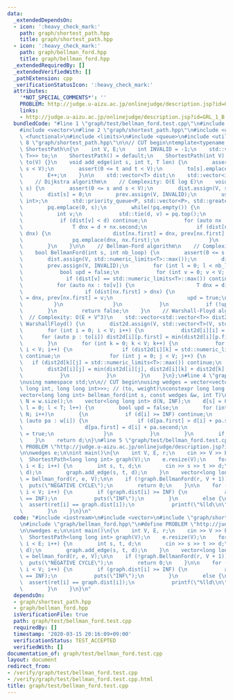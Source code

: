 ```yaml
---
data:
  _extendedDependsOn:
  - icon: ':heavy_check_mark:'
    path: graph/shortest_path.hpp
    title: graph/shortest_path.hpp
  - icon: ':heavy_check_mark:'
    path: graph/bellman_ford.hpp
    title: graph/bellman_ford.hpp
  _extendedRequiredBy: []
  _extendedVerifiedWith: []
  _pathExtension: cpp
  _verificationStatusIcon: ':heavy_check_mark:'
  attributes:
    '*NOT_SPECIAL_COMMENTS*': ''
    PROBLEM: http://judge.u-aizu.ac.jp/onlinejudge/description.jsp?id=GRL_1_B
    links:
    - http://judge.u-aizu.ac.jp/onlinejudge/description.jsp?id=GRL_1_B
  bundledCode: "#line 1 \"graph/test/bellman_ford.test.cpp\"\n#include <iostream>\n\
    #include <vector>\n#line 2 \"graph/shortest_path.hpp\"\n#include <cassert>\n#include\
    \ <functional>\n#include <limits>\n#include <queue>\n#include <utility>\n#line\
    \ 8 \"graph/shortest_path.hpp\"\n\n// CUT begin\ntemplate<typename T>\nstruct\
    \ ShortestPath\n{\n    int V, E;\n    int INVALID = -1;\n    std::vector<std::vector<std::pair<int,\
    \ T>>> to;\n    ShortestPath() = default;\n    ShortestPath(int V) : V(V), E(0),\
    \ to(V) {}\n    void add_edge(int s, int t, T len) {\n        assert(0 <= s and\
    \ s < V);\n        assert(0 <= t and t < V);\n        to[s].emplace_back(t, len);\n\
    \        E++;\n    }\n\n    std::vector<T> dist;\n    std::vector<int> prev;\n\
    \    // Dijkstra algorithm\n    // Complexity: O(E log E)\n    void Dijkstra(int\
    \ s) {\n        assert(0 <= s and s < V);\n        dist.assign(V, std::numeric_limits<T>::max());\n\
    \        dist[s] = 0;\n        prev.assign(V, INVALID);\n        using P = std::pair<T,\
    \ int>;\n        std::priority_queue<P, std::vector<P>, std::greater<P>> pq;\n\
    \        pq.emplace(0, s);\n        while(!pq.empty()) {\n            T d;\n \
    \           int v;\n            std::tie(d, v) = pq.top();\n            pq.pop();\n\
    \            if (dist[v] < d) continue;\n            for (auto nx : to[v]) {\n\
    \                T dnx = d + nx.second;\n                if (dist[nx.first] >\
    \ dnx) {\n                    dist[nx.first] = dnx, prev[nx.first] = v;\n    \
    \                pq.emplace(dnx, nx.first);\n                }\n            }\n\
    \        }\n    }\n\n    // Bellman-Ford algorithm\n    // Complexity: O(VE)\n\
    \    bool BellmanFord(int s, int nb_loop) {\n        assert(0 <= s and s < V);\n\
    \        dist.assign(V, std::numeric_limits<T>::max());\n        dist[s] = 0;\n\
    \        prev.assign(V, INVALID);\n        for (int l = 0; l < nb_loop; l++) {\n\
    \            bool upd = false;\n            for (int v = 0; v < V; v++) {\n  \
    \              if (dist[v] == std::numeric_limits<T>::max()) continue;\n     \
    \           for (auto nx : to[v]) {\n                    T dnx = dist[v] + nx.second;\n\
    \                    if (dist[nx.first] > dnx) {\n                        dist[nx.first]\
    \ = dnx, prev[nx.first] = v;\n                        upd = true;\n          \
    \          }\n                }\n            }\n            if (!upd) return true;\n\
    \        }\n        return false;\n    }\n    // Warshall-Floyd algorithm\n  \
    \  // Complexity: O(E + V^3)\n    std::vector<std::vector<T>> dist2d;\n    void\
    \ WarshallFloyd() {\n        dist2d.assign(V, std::vector<T>(V, std::numeric_limits<T>::max()));\n\
    \        for (int i = 0; i < V; i++) {\n            dist2d[i][i] = 0;\n      \
    \      for (auto p : to[i]) dist2d[i][p.first] = min(dist2d[i][p.first], p.second);\n\
    \        }\n        for (int k = 0; k < V; k++) {\n            for (int i = 0;\
    \ i < V; i++) {\n                if (dist2d[i][k] = std::numeric_limits<T>::max())\
    \ continue;\n                for (int j = 0; j < V; j++) {\n                 \
    \   if (dist2d[k][j] = std::numeric_limits<T>::max()) continue;\n            \
    \        dist2d[i][j] = min(dist2d[i][j], dist2d[i][k] + dist2d[k][j]);\n    \
    \            }\n            }\n        }\n    }\n};\n#line 4 \"graph/bellman_ford.hpp\"\
    \nusing namespace std;\n\n// CUT begin\nusing wedges = vector<vector<pair<long\
    \ long int, long long int>>>; // (to, weight)\nconstexpr long long int INF = 1e17;\n\
    vector<long long int> bellman_ford(int s, const wedges &w, int T)\n{\n    int\
    \ N = w.size();\n    vector<long long int> d(N, INF);\n    d[s] = 0;\n    for(int\
    \ l = 0; l < T; l++) {\n        bool upd = false;\n        for (int i = 0; i <\
    \ N; i++)\n        {\n            if (d[i] >= INF) continue;\n            for\
    \ (auto pa : w[i]) {\n                if (d[pa.first] > d[i] + pa.second) {\n\
    \                    d[pa.first] = d[i] + pa.second;\n                    upd\
    \ = true;\n                }\n            }\n        }\n        if (!upd) break;\n\
    \    }\n    return d;\n}\n#line 5 \"graph/test/bellman_ford.test.cpp\"\n#define\
    \ PROBLEM \"http://judge.u-aizu.ac.jp/onlinejudge/description.jsp?id=GRL_1_B\"\
    \n\nwedges e;\n\nint main()\n{\n    int V, E, r;\n    cin >> V >> E >> r;\n  \
    \  ShortestPath<long long int> graph(V);\n    e.resize(V);\n    for (int i = 0;\
    \ i < E; i++) {\n        int s, t, d;\n        cin >> s >> t >> d;\n        e[s].emplace_back(t,\
    \ d);\n        graph.add_edge(s, t, d);\n    }\n    vector<long long int> ret\
    \ = bellman_ford(r, e, V);\n\n    if (!graph.BellmanFord(r, V + 1)) {\n      \
    \  puts(\"NEGATIVE CYCLE\");\n        return 0;\n    }\n\n    for (int i = 0;\
    \ i < V; i++) {\n        if (graph.dist[i] >= INF) {\n            assert(ret[i]\
    \ == INF);\n            puts(\"INF\");\n        }\n        else {\n          \
    \  assert(ret[i] == graph.dist[i]);\n            printf(\"%lld\\n\", graph.dist[i]);\n\
    \        }\n    }\n}\n"
  code: "#include <iostream>\n#include <vector>\n#include \"graph/shortest_path.hpp\"\
    \n#include \"graph/bellman_ford.hpp\"\n#define PROBLEM \"http://judge.u-aizu.ac.jp/onlinejudge/description.jsp?id=GRL_1_B\"\
    \n\nwedges e;\n\nint main()\n{\n    int V, E, r;\n    cin >> V >> E >> r;\n  \
    \  ShortestPath<long long int> graph(V);\n    e.resize(V);\n    for (int i = 0;\
    \ i < E; i++) {\n        int s, t, d;\n        cin >> s >> t >> d;\n        e[s].emplace_back(t,\
    \ d);\n        graph.add_edge(s, t, d);\n    }\n    vector<long long int> ret\
    \ = bellman_ford(r, e, V);\n\n    if (!graph.BellmanFord(r, V + 1)) {\n      \
    \  puts(\"NEGATIVE CYCLE\");\n        return 0;\n    }\n\n    for (int i = 0;\
    \ i < V; i++) {\n        if (graph.dist[i] >= INF) {\n            assert(ret[i]\
    \ == INF);\n            puts(\"INF\");\n        }\n        else {\n          \
    \  assert(ret[i] == graph.dist[i]);\n            printf(\"%lld\\n\", graph.dist[i]);\n\
    \        }\n    }\n}\n"
  dependsOn:
  - graph/shortest_path.hpp
  - graph/bellman_ford.hpp
  isVerificationFile: true
  path: graph/test/bellman_ford.test.cpp
  requiredBy: []
  timestamp: '2020-03-15 20:16:09+09:00'
  verificationStatus: TEST_ACCEPTED
  verifiedWith: []
documentation_of: graph/test/bellman_ford.test.cpp
layout: document
redirect_from:
- /verify/graph/test/bellman_ford.test.cpp
- /verify/graph/test/bellman_ford.test.cpp.html
title: graph/test/bellman_ford.test.cpp
---
```

